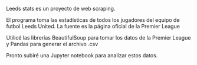 Leeds stats es un proyecto de web scraping.

El programa toma las estadísticas de todos los jugadores del equipo de futbol Leeds United. La fuente es la página oficial de la Premier League

Utilicé las librerías BeautifulSoup para tomar los datos de la Premier League y Pandas para generar el archivo .csv

Pronto subiré una Jupyter notebook para analizar estos datos.

